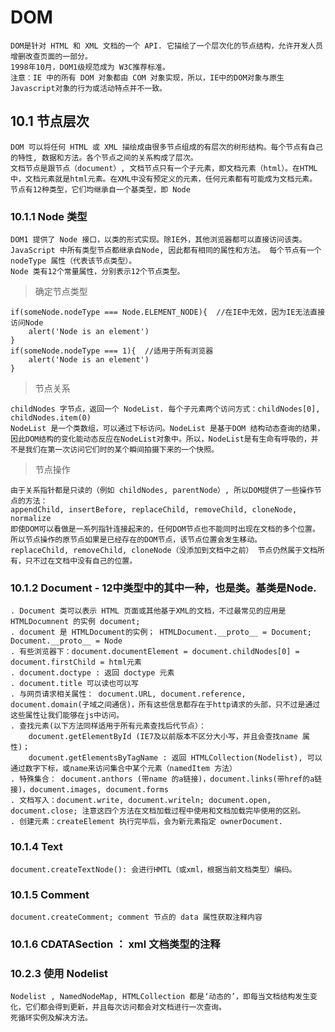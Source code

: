 # DOM  

    DOM是针对 HTML 和 XML 文档的一个 API. 它描绘了一个层次化的节点结构，允许开发人员增删改查页面的一部分。  
    1998年10月，DOM1级规范成为 W3C推荐标准。   
    注意：IE 中的所有 DOM 对象都由 COM 对象实现，所以，IE中的DOM对象与原生Javascript对象的行为或活动特点并不一致。  

## 10.1 节点层次  

    DOM 可以将任何 HTML 或 XML 描绘成由很多节点组成的有层次的树形结构。每个节点有自己的特性, 数据和方法。各个节点之间的关系构成了层次。  
    文档节点是跟节点（document）, 文档节点只有一个子元素，即文档元素（html）。在HTML中，文档元素就是html元素。在XML中没有预定义的元素，任何元素都有可能成为文档元素。  
    节点有12种类型，它们均继承自一个基类型，即 Node

### 10.1.1 Node 类型  
    
    DOM1 提供了 Node 接口，以类的形式实现。除IE外，其他浏览器都可以直接访问该类。   
    JavaScript 中所有类型节点都继承自Node, 因此都有相同的属性和方法。 每个节点有一个 nodeType 属性（代表该节点类型）。  
    Node 类有12个常量属性，分别表示12个节点类型。   

> 确定节点类型   

    if(someNode.nodeType === Node.ELEMENT_NODE){  //在IE中无效，因为IE无法直接访问Node    
        alert('Node is an element')     
    } 
    if(someNode.nodeType === 1){  //适用于所有浏览器    
        alert('Node is an element')     
    }     

> 节点关系    

    childNodes 字节点，返回一个 NodeList. 每个子元素两个访问方式：childNodes[0], childNodes.item(0)     
    NodeList 是一个类数组，可以通过下标访问。NodeList 是基于DOM 结构动态查询的结果，因此DOM结构的变化能动态反应在NodeList对象中。所以，NodeList是有生命有呼吸的，并不是我们在第一次访问它们时的某个瞬间拍摄下来的一个快照。   

> 节点操作  

    由于关系指针都是只读的（例如 childNodes, parentNode）, 所以DOM提供了一些操作节点的方法：  
    appendChild, insertBefore, replaceChild, removeChild, cloneNode, normalize   
    即使DOM可以看做是一系列指针连接起来的，任何DOM节点也不能同时出现在文档的多个位置。所以节点操作的原节点如果是已经存在的DOM节点，该节点位置会发生移动。  
    replaceChild, removeChild, cloneNode（没添加到文档中之前） 节点仍然属于文档所有，只不过在文档中没有自己的位置。  

### 10.1.2 Document - 12中类型中的其中一种，也是类。基类是Node. 

    . Document 类可以表示 HTML 页面或其他基于XML的文档，不过最常见的应用是 HTMLDocumnent 的实例 document;   
    . document 是 HTMLDocument的实例； HTMLDocument.__proto__ = Document; Document.__proto__ = Node  
    . 有些浏览器下：document.documentElement = document.childNodes[0] = document.firstChild = html元素  
    . document.doctype : 返回 doctype 元素   
    . document.title 可以读也可以写    
    . 与网页请求相关属性： document.URL, document.reference, document.domain(子域之间通信)，所有这些信息都存在于http请求的头部，只不过是通过这些属性让我们能够在js中访问。
    . 查找元素(以下方法同样适用于所有元素查找后代节点）：   
        document.getElementById (IE7及以前版本不区分大小写，并且会查找name 属性)；  
        document.getElementsByTagName : 返回 HTMLCollection(Nodelist), 可以通过数字下标，或name来访问集合中某个元素（namedItem 方法）  
    . 特殊集合： document.anthors (带name 的a链接)，document.links(带href的a链接)，document.images, document.forms  
    . 文档写入：document.write, document.writeln; document.open, document.close; 注意这四个方法在文档加载过程中使用和文档加载完毕使用的区别。    
    . 创建元素：createElement 执行完毕后，会为新元素指定 ownerDocument. 

### 10.1.4 Text   

    document.createTextNode(): 会进行HMTL（或xml，根据当前文档类型）编码。   

### 10.1.5 Comment  

    document.createComment; comment 节点的 data 属性获取注释内容   

### 10.1.6 CDATASection ： xml 文档类型的注释   

### 10.2.3 使用 Nodelist   

    Nodelist , NamedNodeMap, HTMLCollection 都是‘动态的’，即每当文档结构发生变化，它们都会得到更新，并且每次访问都会对文档进行一次查询。    
    死循环实例及解决方法。    
    
    












